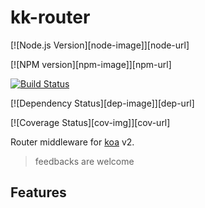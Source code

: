# kk-router

[![Node.js Version][node-image]][node-url]

[![NPM version][npm-image]][npm-url]

[![Build Status](https://travis-ci.org/amenema/kk-router.svg?branch=master)](https://travis-ci.org/amenema/kk-router)

[![Dependency Status][dep-image]][dep-url]

[![Coverage Status][cov-img]][cov-url]


Router middleware for [koa](https://github.com/koajs/koa/tree/v2.x) v2.

> feedbacks are welcome

## Features
